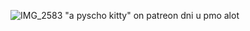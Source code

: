 ![IMG_2583](https://github.com/user-attachments/assets/ee5f8871-3342-428e-9f32-a834eb634c0b)
"a pyscho kitty" on patreon dni 
u pmo alot
